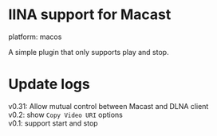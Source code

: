 # IINA support for Macast

platform: macos

A simple plugin that only supports play and stop.

# Update logs

v0.31: Allow mutual control between Macast and DLNA client  
v0.2: show `Copy Video URI` options  
v0.1: support start and stop
